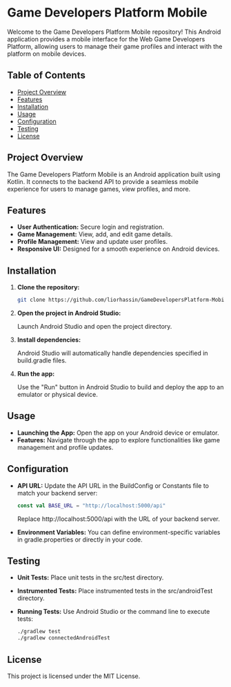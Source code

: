 # Game Developers Platform Mobile

Welcome to the Game Developers Platform Mobile repository! This Android application provides a mobile interface for the Web Game Developers Platform, allowing users to manage their game profiles and interact with the platform on mobile devices.

## Table of Contents

- [Project Overview](#project-overview)
- [Features](#features)
- [Installation](#installation)
- [Usage](#usage)
- [Configuration](#configuration)
- [Testing](#testing)
- [License](#license)

## Project Overview

The Game Developers Platform Mobile is an Android application built using Kotlin. It connects to the backend API to provide a seamless mobile experience for users to manage games, view profiles, and more.

## Features

- **User Authentication:** Secure login and registration.
- **Game Management:** View, add, and edit game details.
- **Profile Management:** View and update user profiles.
- **Responsive UI:** Designed for a smooth experience on Android devices.

## Installation

1. **Clone the repository:**

   ```bash
   git clone https://github.com/liorhassin/GameDevelopersPlatform-Mobile.git
   ```

2. **Open the project in Android Studio:**

    Launch Android Studio and open the project directory.

3. **Install dependencies:**

    Android Studio will automatically handle dependencies specified in build.gradle files.

4. **Run the app:**

    Use the "Run" button in Android Studio to build and deploy the app to an emulator or physical device.

## Usage

- **Launching the App:** Open the app on your Android device or emulator.
- **Features:** Navigate through the app to explore functionalities like game management and profile updates.

## Configuration

- **API URL:** Update the API URL in the BuildConfig or Constants file to match your backend server:

  ```kotlin
  const val BASE_URL = "http://localhost:5000/api"
  ```
  Replace http://localhost:5000/api with the URL of your backend server.

- **Environment Variables:** You can define environment-specific variables in gradle.properties or directly in your code.

## Testing

- **Unit Tests:** Place unit tests in the src/test directory.

- **Instrumented Tests:** Place instrumented tests in the src/androidTest directory.

- **Running Tests:** Use Android Studio or the command line to execute tests:

  ```bash
  ./gradlew test
  ./gradlew connectedAndroidTest
  ```

## License

This project is licensed under the MIT License.
